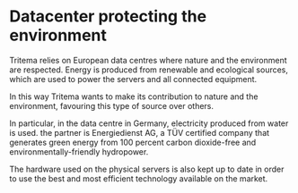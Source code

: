 # Datacenter protecting the environment

 Tritema relies on European data centres where nature and the environment are respected. Energy is produced from renewable and ecological sources, which are used to power the servers and all connected equipment.

 In this way Tritema wants to make its contribution to nature and the environment, favouring this type of source over others.

 In particular, in the data centre in Germany, electricity produced from water is used. the partner is  Energiedienst AG, a TÜV certified company that generates green energy from 100 percent carbon dioxide-free and environmentally-friendly hydropower. 

 The hardware used on the physical servers is also kept up to date in order to use the best and most efficient technology available on the market.


